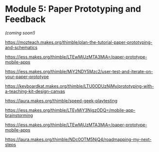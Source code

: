 Module 5: Paper Prototyping and Feedback
=======================================

*(coming soon!)*

https://mozteach.makes.org/thimble/plan-the-tutorial-paper-prototyping-and-schematics

https://jess.makes.org/thimble/LTEwMjUzMTA3MjA=/paper-prototype-mobile-apps

https://jess.makes.org/thimble/MjY2NDY5Mzc2/user-test-and-iterate-on-your-paper-prototype

https://keyboardkat.makes.org/thimble/LTU0ODUzNjMy/prototyping-with-a-teaching-kit-design-canvas 

https://laura.makes.org/thimble/speed-geek-playtesting

https://jess.makes.org/thimble/LTEyMjY3NjgzODQ=/mobile-app-brainstorming

https://jess.makes.org/thimble/LTEwMjUzMTA3MjA=/paper-prototype-mobile-apps

https://laura.makes.org/thimble/NDc0OTM5NjQ4/roadmapping-my-next-steps 
